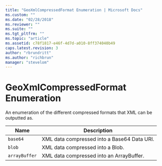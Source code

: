 ```yaml
---
title: "GeoXmlCompressedFormat Enumeration | Microsoft Docs"
ms.custom: ""
ms.date: "02/28/2018"
ms.reviewer: ""
ms.suite: ""
ms.tgt_pltfrm: ""
ms.topic: "article"
ms.assetid: c78f1817-e46f-4d7d-a010-8ff374040b49
caps.latest.revision: 3
author: "rbrundritt"
ms.author: "richbrun"
manager: "stevelom"
---
```

# GeoXmlCompressedFormat Enumeration
An enumeration of the different compressed formats that XML can be outputted as.

| Name          | Description                                 |
|---------------|---------------------------------------------|
| `base64`      | XML data compressed into a Base64 Data URI. |
| `blob`        | XML data compressed into a Blob.            |
| `arrayBuffer` | XML data compressed into an ArrayBuffer.    |